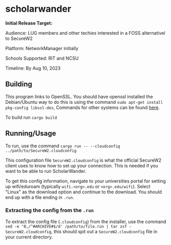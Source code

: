# scholarwander

**Initial Release Target:**

Audience: LUG members and other techies interested in a FOSS alternativel to SecureW2

Platform: NetworkManager initially

Schools Supported: RIT and NCSU

Timeline: By Aug 10, 2023

## Building

This program links to OpenSSL. You should have openssl installed
the Debian/Ubuntu way to do this is using the command `sudo apt-get install pkg-config libssl-dev`, Commands for other systems can be found [here](https://docs.rs/openssl/latest/openssl/#automatic).

To build run `cargo build`


## Running/Usage

To run, use the command `cargo run -- --cloudconfig ../path/to/SecureW2.cloudconfig`


This configuration file `SecureW2.cloudconfig` is what the official SecureW2 client uses to know how to set up your connection. This is needed if you want to be able to run ScholarWander.

To get this config information, navigate to your universities portal for setting up wifi/eduroam (typically `wifi.<org>.edu` or `<org>.edu/wifi`). Select "Linux" as the download option and continue to the download. You should end up with a file ending in `.run`.
### Extracting the config from the `.run`
To extract the config file (`.cloudconfig`) from the installer, use the command `sed -e '0,/^#ARCHIVE#$/d' /path/to/file.run | tar zxf - SecureW2.cloudconfig`, this should spit out a `SecureW2.cloudconfig` file in your current directory.

